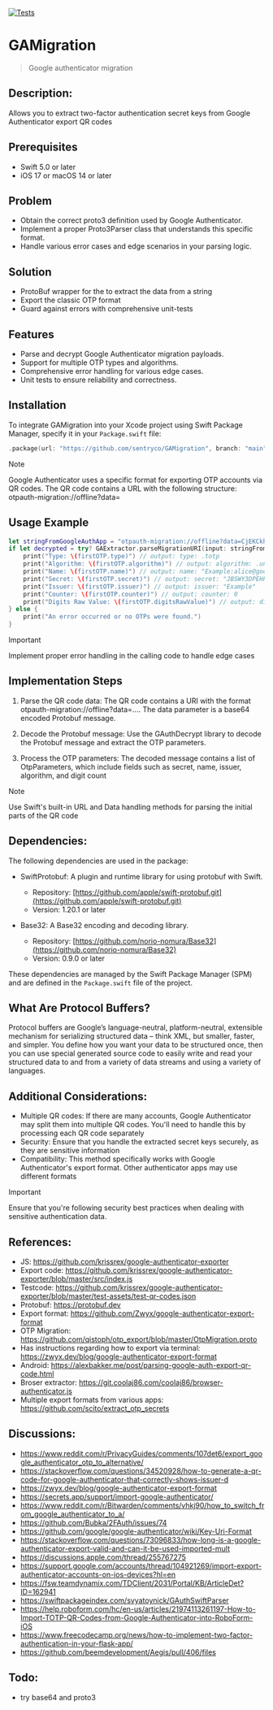 [![Tests](https://github.com/sentryco/GAMigration/actions/workflows/Tests.yml/badge.svg)](https://github.com/sentryco/GAMigration/actions/workflows/Tests.yml)

# GAMigration

> Google authenticator migration

## Description:
Allows you to extract two-factor authentication secret keys from Google Authenticator export QR codes

## Prerequisites

- Swift 5.0 or later
- iOS 17 or macOS 14 or later

## Problem
- Obtain the correct proto3 definition used by Google Authenticator.
- Implement a proper Proto3Parser class that understands this specific format.
- Handle various error cases and edge scenarios in your parsing logic.

## Solution
- ProtoBuf wrapper for the to extract the data from a string
- Export the classic OTP format
- Guard against errors with comprehensive unit-tests

## Features
- Parse and decrypt Google Authenticator migration payloads.
- Support for multiple OTP types and algorithms.
- Comprehensive error handling for various edge cases.
- Unit tests to ensure reliability and correctness.

## Installation
To integrate GAMigration into your Xcode project using Swift Package Manager, specify it in your `Package.swift` file:

```swift
.package(url: "https://github.com/sentryco/GAMigration", branch: "main")
```

> [!NOTE]
> Google Authenticator uses a specific format for exporting OTP accounts via QR codes. The QR code contains a URL with the following structure: otpauth-migration://offline?data=<base64-encoded-proto3-message>

## Usage Example

```swift
let stringFromGoogleAuthApp = "otpauth-migration://offline?data=CjEKCkhlbGxvId6tvu8SGEV4YW1wbGU6YWxpY2VAZ29vZ2xlLmNvbRoHRXhhbXBsZTAC"
if let decrypted = try? GAExtractor.parseMigrationURI(input: stringFromGoogleAuthApp), let firstOTP = decrypted.first {
    print("Type: \(firstOTP.type)") // output: type: .totp
    print("Algorithm: \(firstOTP.algorithm)") // output: algorithm: .unspecified
    print("Name: \(firstOTP.name)") // output: name: "Example:alice@google.com"
    print("Secret: \(firstOTP.secret)") // output: secret: "JBSWY3DPEHPK3PXP"
    print("Issuer: \(firstOTP.issuer)") // output: issuer: "Example"
    print("Counter: \(firstOTP.counter)") // output: counter: 0
    print("Digits Raw Value: \(firstOTP.digitsRawValue)") // output: digitsRawValue: 0
} else {
    print("An error occurred or no OTPs were found.")
}
```

> [!IMPORTANT]
> Implement proper error handling in the calling code to handle edge cases

## Implementation Steps

1. Parse the QR code data:
The QR code contains a URI with the format otpauth-migration://offline?data=.... The data parameter is a base64 encoded Protobuf message.

2. Decode the Protobuf message:
Use the GAuthDecrypt library to decode the Protobuf message and extract the OTP parameters.

3. Process the OTP parameters:
The decoded message contains a list of OtpParameters, which include fields such as secret, name, issuer, algorithm, and digit count

> [!NOTE]
> Use Swift's built-in URL and Data handling methods for parsing the initial parts of the QR code

## Dependencies:

The following dependencies are used in the package:

- SwiftProtobuf: A plugin and runtime library for using protobuf with Swift.
  - Repository: [https://github.com/apple/swift-protobuf.git](https://github.com/apple/swift-protobuf.git)
  - Version: 1.20.1 or later

- Base32: A Base32 encoding and decoding library.
  - Repository: [https://github.com/norio-nomura/Base32](https://github.com/norio-nomura/Base32)
  - Version: 0.9.0 or later

These dependencies are managed by the Swift Package Manager (SPM) and are defined in the `Package.swift` file of the project.

## What Are Protocol Buffers?

Protocol buffers are Google’s language-neutral, platform-neutral, extensible mechanism for serializing structured data – think XML, but smaller, faster, and simpler. You define how you want your data to be structured once, then you can use special generated source code to easily write and read your structured data to and from a variety of data streams and using a variety of languages.

## Additional Considerations:
- Multiple QR codes: If there are many accounts, Google Authenticator may split them into multiple QR codes. You'll need to handle this by processing each QR code separately
- Security: Ensure that you handle the extracted secret keys securely, as they are sensitive information
- Compatibility: This method specifically works with Google Authenticator's export format. Other authenticator apps may use different formats

> [!IMPORTANT]
> Ensure that you're following security best practices when dealing with sensitive authentication data.

## References:
- JS: https://github.com/krissrex/google-authenticator-exporter
- Export code: https://github.com/krissrex/google-authenticator-exporter/blob/master/src/index.js
- Testcode: https://github.com/krissrex/google-authenticator-exporter/blob/master/test-assets/test-qr-codes.json
- Protobuf: https://protobuf.dev
- Export format: https://github.com/Zwyx/google-authenticator-export-format
- OTP Migration: https://github.com/qistoph/otp_export/blob/master/OtpMigration.proto
- Has instructions regarding how to export via terminal: https://zwyx.dev/blog/google-authenticator-export-format
- Android: https://alexbakker.me/post/parsing-google-auth-export-qr-code.html
- Broser extractor: https://git.coolaj86.com/coolaj86/browser-authenticator.js
- Multiple export formats from various apps: https://github.com/scito/extract_otp_secrets

## Discussions: 
- https://www.reddit.com/r/PrivacyGuides/comments/107det6/export_google_authenticator_otp_to_alternative/
- https://stackoverflow.com/questions/34520928/how-to-generate-a-qr-code-for-google-authenticator-that-correctly-shows-issuer-d
- https://zwyx.dev/blog/google-authenticator-export-format
- https://secrets.app/support/import-google-authenticator/
- https://www.reddit.com/r/Bitwarden/comments/vhkj90/how_to_switch_from_google_authenticator_to_a/
- https://github.com/Bubka/2FAuth/issues/74
- https://github.com/google/google-authenticator/wiki/Key-Uri-Format
- https://stackoverflow.com/questions/73096833/how-long-is-a-google-authenticator-export-valid-and-can-it-be-used-imported-mult
- https://discussions.apple.com/thread/255767275
- https://support.google.com/accounts/thread/104921269/import-export-authenticator-accounts-on-ios-devices?hl=en
- https://fsw.teamdynamix.com/TDClient/2031/Portal/KB/ArticleDet?ID=162941
- https://swiftpackageindex.com/svyatoynick/GAuthSwiftParser
- https://help.roboform.com/hc/en-us/articles/21974113261197-How-to-Import-TOTP-QR-Codes-from-Google-Authenticator-into-RoboForm-iOS
- https://www.freecodecamp.org/news/how-to-implement-two-factor-authentication-in-your-flask-app/
- https://github.com/beemdevelopment/Aegis/pull/406/files

## Todo:
- try base64 and proto3
